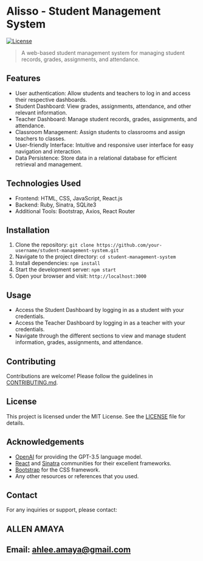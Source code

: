 # Alisso - Student Management System

[![License](https://img.shields.io/badge/license-MIT-blue.svg)](https://opensource.org/licenses/MIT)

> A web-based student management system for managing student records, grades, assignments, and attendance.

## Features

- User authentication: Allow students and teachers to log in and access their respective dashboards.
- Student Dashboard: View grades, assignments, attendance, and other relevant information.
- Teacher Dashboard: Manage student records, grades, assignments, and attendance.
- Classroom Management: Assign students to classrooms and assign teachers to classes.
- User-friendly Interface: Intuitive and responsive user interface for easy navigation and interaction.
- Data Persistence: Store data in a relational database for efficient retrieval and management.

## Technologies Used

- Frontend: HTML, CSS, JavaScript, React.js
- Backend: Ruby, Sinatra, SQLite3
- Additional Tools: Bootstrap, Axios, React Router

## Installation

1. Clone the repository: `git clone https://github.com/your-username/student-management-system.git`
2. Navigate to the project directory: `cd student-management-system`
3. Install dependencies: `npm install`
4. Start the development server: `npm start`
5. Open your browser and visit: `http://localhost:3000`

## Usage

- Access the Student Dashboard by logging in as a student with your credentials.
- Access the Teacher Dashboard by logging in as a teacher with your credentials.
- Navigate through the different sections to view and manage student information, grades, assignments, and attendance.

## Contributing

Contributions are welcome! Please follow the guidelines in [CONTRIBUTING.md](CONTRIBUTING.md).

## License

This project is licensed under the MIT License. See the [LICENSE](LICENSE) file for details.

## Acknowledgements

- [OpenAI](https://openai.com) for providing the GPT-3.5 language model.
- [React](https://reactjs.org) and [Sinatra](http://sinatrarb.com) communities for their excellent frameworks.
- [Bootstrap](https://getbootstrap.com) for the CSS framework.
- Any other resources or references that you used.

## Contact

For any inquiries or support, please contact:

## ALLEN AMAYA
## Email: ahlee.amaya@gmail.com

